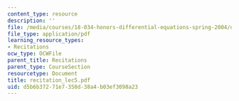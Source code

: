 ```yaml
---
content_type: resource
description: ''
file: /media/courses/18-034-honors-differential-equations-spring-2004/d5b6b37271e7350d38a4b03ef3098a23_recitation_lec5.pdf
file_type: application/pdf
learning_resource_types:
- Recitations
ocw_type: OCWFile
parent_title: Recitations
parent_type: CourseSection
resourcetype: Document
title: recitation_lec5.pdf
uid: d5b6b372-71e7-350d-38a4-b03ef3098a23
---
```

